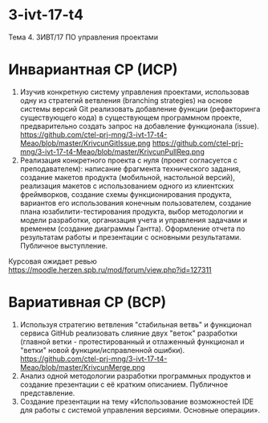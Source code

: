 # 3-ivt-17-t4
Тема 4. 3ИВТ/17 ПО управления проектами 
# Инвариантная СР (ИСР)
1. Изучив конкретную систему управления проектами, использовав одну из стратегий ветвления (branching strategies) на основе системы версий Git реализовать добавление функции (рефакторинга существующего кода) в существующем программном проекте, предварительно создать запрос на добавление функционала (issue). 
https://github.com/ctel-prj-mng/3-ivt-17-t4-Meao/blob/master/KrivcunGitIssue.png
https://github.com/ctel-prj-mng/3-ivt-17-t4-Meao/blob/master/KrivcunPullReq.png
2. Реализация конкретного проекта с нуля (проект согласуется с преподавателем): написание фрагмента технического задания, создание макетов продукта (мобильной, настольной версий), реализация макетов с использованием одного из клиентских фреймворков, создание схемы функционирования продукта, вариантов его использования конечным пользователем, создание плана юзабилити-тестирования продукта, выбор методологии и модели разработки, организация учета и управления задачами и временем (создание диаграммы Гантта). Оформление отчета по результатам работы и презентации с основными результатами. Публичное выступление.

Курсовая ожидает ревью https://moodle.herzen.spb.ru/mod/forum/view.php?id=127311
# Вариативная СР (ВСР)

1. Используя стратегию ветвления "стабильная ветвь" и функционал сервиса GitHub реализовать слияние двух "веток" разработки (главной ветки - протестированный и отлаженный функционал и "ветки" новой функции/исправленной ошибки). 	
https://github.com/ctel-prj-mng/3-ivt-17-t4-Meao/blob/master/KrivcunMerge.png
2. Анализ одной методологии разработки программных продуктов и создание презентации с её кратким описанием. Публичное представление. 
3. Создание презентации на тему «Использование возможностей IDE для работы с системой управления версиями. Основные операции».
